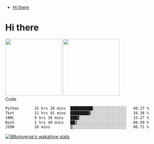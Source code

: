 <!--ts-->
* [Hi there](#hi-there)

<!-- Created by https://github.com/ekalinin/github-markdown-toc -->
<!-- Added by: runner, at: Wed Sep 27 04:19:34 UTC 2023 -->

<!--te-->


# Hi there

<!--
**BBuniverse/BBuniverse** is a ✨ _special_ ✨ repository because its `README.md` (this file) appears on your GitHub profile.

Here are some ideas to get you started:

- 🔭 I’m currently working on ...
- 🌱 I’m currently learning ...
- 👯 I’m looking to collaborate on ...
- 🤔 I’m looking for help with ...
- 💬 Ask me about ...
- 📫 How to reach me: ...
- 😄 Pronouns: ...
- ⚡ Fun fact: ...
-->


<div display="flex">
  <img src="https://github-readme-stats.vercel.app/api?username=BBuniverse&show_icons=true&count_private=true&theme=radical&hide_border=true" height="180"/>
  <img src="https://github-readme-stats.vercel.app/api/top-langs/?username=BBuniverse&layout=compact&theme=radical&hide_border=true" height="180"/>
</div
     

## Code
<!--START_SECTION:waka-->

```txt
Python       25 hrs 28 mins  ██████████░░░░░░░░░░░░░░░   40.37 %
Text         21 hrs 41 mins  ████████▓░░░░░░░░░░░░░░░░   34.38 %
YAML         9 hrs 38 mins   ███▓░░░░░░░░░░░░░░░░░░░░░   15.27 %
Bash         5 hrs 40 mins   ██▒░░░░░░░░░░░░░░░░░░░░░░   08.99 %
JSON         26 mins         ▒░░░░░░░░░░░░░░░░░░░░░░░░   00.71 %
```

<!--END_SECTION:waka-->
     
[![BBuniverse's wakatime stats](https://github-readme-stats.vercel.app/api/wakatime?username=BBuniverse)](https://github.com/anuraghazra/github-readme-stats)
